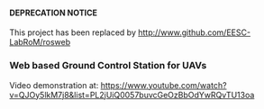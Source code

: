 #### DEPRECATION NOTICE
This project has been replaced by http://www.github.com/EESC-LabRoM/rosweb

### Web based Ground Control Station for UAVs
Video demonstration at: https://www.youtube.com/watch?v=QJOy5lkM7j8&list=PL2jUiQ0057buvcGeOzBbOdYwRQvTU13oa
